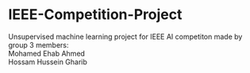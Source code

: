 # IEEE-Competition-Project
Unsupervised machine learning project for IEEE AI competiton made by group 3 members:  
Mohamed Ehab Ahmed  
Hossam Hussein Gharib
